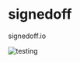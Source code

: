 # signedoff
signedoff.io

![](http://static02.mediaite.com/geekosystem/uploads/2010/10/true-size-of-africa.jpg "testing")
